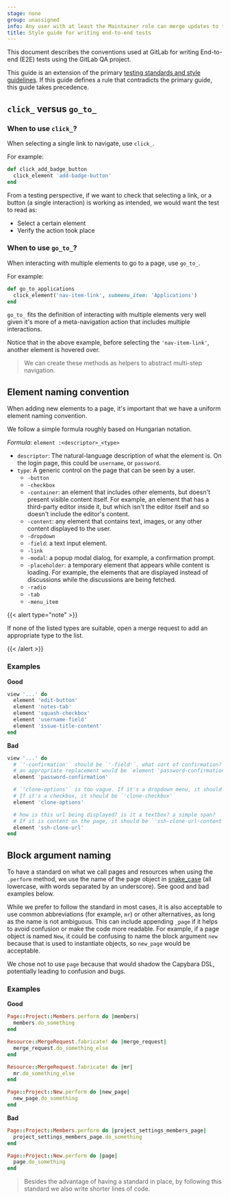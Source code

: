 ```yaml
---
stage: none
group: unassigned
info: Any user with at least the Maintainer role can merge updates to this content. For details, see https://docs.gitlab.com/ee/development/development_processes.html#development-guidelines-review.
title: Style guide for writing end-to-end tests
---
```


This document describes the conventions used at GitLab for writing End-to-end (E2E) tests using the GitLab QA project.

This guide is an extension of the primary [testing standards and style guidelines](../_index.md). If this guide defines a rule that contradicts the primary guide, this guide takes precedence.

## `click_` versus `go_to_`

### When to use `click_`?

When selecting a single link to navigate, use `click_`.

For example:

```ruby
def click_add_badge_button
  click_element 'add-badge-button'
end
```

From a testing perspective, if we want to check that selecting a link, or a button (a single interaction) is working as intended, we would want the test to read as:

- Select a certain element
- Verify the action took place

### When to use `go_to_`?

When interacting with multiple elements to go to a page, use `go_to_`.

For example:

```ruby
def go_to_applications
  click_element('nav-item-link', submenu_item: 'Applications')
end
```

`go_to_` fits the definition of interacting with multiple elements very well given it's more of a meta-navigation action that includes multiple interactions.

Notice that in the above example, before selecting the `'nav-item-link'`, another element is hovered over.

> We can create these methods as helpers to abstract multi-step navigation.

## Element naming convention

When adding new elements to a page, it's important that we have a uniform element naming convention.

We follow a simple formula roughly based on Hungarian notation.

*Formula*: `element :<descriptor>_<type>`

- `descriptor`: The natural-language description of what the element is. On the login page, this could be `username`, or `password`.
- `type`: A generic control on the page that can be seen by a user.
  - `-button`
  - `-checkbox`
  - `-container`: an element that includes other elements, but doesn't present visible content itself. For example, an element that has a third-party editor inside it, but which isn't the editor itself and so doesn't include the editor's content.
  - `-content`: any element that contains text, images, or any other content displayed to the user.
  - `-dropdown`
  - `-field`: a text input element.
  - `-link`
  - `-modal`: a popup modal dialog, for example, a confirmation prompt.
  - `-placeholder`: a temporary element that appears while content is loading. For example, the elements that are displayed instead of discussions while the discussions are being fetched.
  - `-radio`
  - `-tab`
  - `-menu_item`

{{< alert type="note" >}}

If none of the listed types are suitable, open a merge request to add an appropriate type to the list.

{{< /alert >}}

### Examples

**Good**

```ruby
view '...' do
  element 'edit-button'
  element 'notes-tab'
  element 'squash-checkbox'
  element 'username-field'
  element 'issue-title-content'
end
```

**Bad**

```ruby
view '...' do
  # `'-confirmation'` should be `'-field'`. what sort of confirmation? a checkbox confirmation? no real way to disambiguate.
  # an appropriate replacement would be `element 'password-confirmation-field'`
  element 'password-confirmation'

  # `'clone-options'` is too vague. If it's a dropdown menu, it should be `'clone-dropdown'`.
  # If it's a checkbox, it should be `'clone-checkbox'`
  element 'clone-options'

  # how is this url being displayed? is it a textbox? a simple span?
  # If it is content on the page, it should be `'ssh-clone-url-content'`
  element 'ssh-clone-url'
end
```

## Block argument naming

To have a standard on what we call pages and resources when using the `.perform` method,
we use the name of the page object in [snake_case](https://en.wikipedia.org/wiki/Snake_case)
(all lowercase, with words separated by an underscore). See good and bad examples below.

While we prefer to follow the standard in most cases, it is also acceptable to
use common abbreviations (for example, `mr`) or other alternatives, as long as
the name is not ambiguous. This can include appending `_page` if it helps to
avoid confusion or make the code more readable. For example, if a page object is
named `New`, it could be confusing to name the block argument `new` because that
is used to instantiate objects, so `new_page` would be acceptable.

We chose not to use `page` because that would shadow the
Capybara DSL, potentially leading to confusion and bugs.

### Examples

**Good**

```ruby
Page::Project::Members.perform do |members|
  members.do_something
end
```

```ruby
Resource::MergeRequest.fabricate! do |merge_request|
  merge_request.do_something_else
end
```

```ruby
Resource::MergeRequest.fabricate! do |mr|
  mr.do_something_else
end
```

```ruby
Page::Project::New.perform do |new_page|
  new_page.do_something
end
```

**Bad**

```ruby
Page::Project::Members.perform do |project_settings_members_page|
  project_settings_members_page.do_something
end
```

```ruby
Page::Project::New.perform do |page|
  page.do_something
end
```

> Besides the advantage of having a standard in place, by following this standard we also write shorter lines of code.
